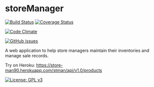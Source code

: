 # storeManager

[![Build Status](https://travis-ci.com/hogum/storeManager.svg?branch=master)](https://travis-ci.com/hogum/storeManager)
[![Coverage Status](https://coveralls.io/repos/github/hogum/storeManager/badge.svg?branch=project-app)](https://coveralls.io/github/hogum/storeManager?branch=project-app)

[![Code Climate](https://codeclimate.com/github/codeclimate/codeclimate/badges/gpa.svg)](https://codeclimate.com/github/hogum/storeManager)

[![GitHub issues](https://img.shields.io/github/issues/hogum/storeManager.svg?style=for-the-badge)](https://github.com/hogum/storeManager/issues)

A web application to help store managers maintain their inventories and manage sale records.


Try on Heroku: https://store-man90.herokuapp.com/stman/api/v1.0/products


[![License: GPL v3](https://img.shields.io/badge/License-GPL%20v3-blue.svg)](https://www.gnu.org/licenses/gpl-3.0)
